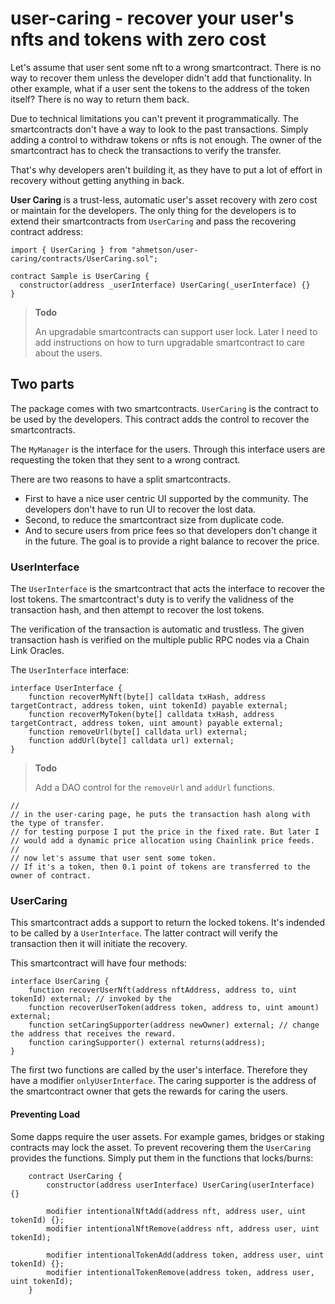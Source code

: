# user-caring - recover your user's nfts and tokens with zero cost

Let's assume that user sent some nft to a wrong smartcontract. There is no way to recover them unless the developer didn't add that functionality.
In other example, what if a user sent the tokens to the address of the token itself? There is no way to return them back.

Due to technical limitations you can't prevent it programmatically. The smartcontracts don't have a way to look to the past transactions.
Simply adding a control to withdraw tokens or nfts is not enough. The owner of the smartcontract has to check the transactions to verify the transfer.

That's why developers aren't building it, as they have to put a lot of effort in recovery without getting anything in back.

**User Caring** is a trust-less, automatic user's asset recovery with zero cost or maintain for the developers. 
The only thing for the developers is to extend their smartcontracts from `UserCaring` and pass the recovering contract address:

```solidity
import { UserCaring } from "ahmetson/user-caring/contracts/UserCaring.sol";

contract Sample is UserCaring {
  constructor(address _userInterface) UserCaring(_userInterface) {}
}
```

> **Todo**
>
> An upgradable smartcontracts can support user lock. Later I need to add instructions on how to turn upgradable smartcontract to care about the users.

## Two parts
The package comes with two smartcontracts. 
`UserCaring` is the contract to be used by the developers. This contract adds the control to recover the smartcontracts.

The `MyManager` is the interface for the users. Through this interface users are requesting the token that they sent to a wrong contract.

There are two reasons to have a split smartcontracts.
* First to have a nice user centric UI supported by the community. The developers don't have to run UI to recover the lost data.
* Second, to reduce the smartcontract size from duplicate code.
* And to secure users from price fees so that developers don't change it in the future. The goal is to provide a right balance to recover the price.

### UserInterface
The `UserInterface` is the smartcontract that acts the interface to recover the lost tokens.
The smartcontract's duty is to verify the validness of the transaction hash, and then attempt to recover the lost tokens.

The verification of the transaction is automatic and trustless. The given transaction hash is verified on the multiple public RPC nodes via a Chain Link Oracles.

The `UserInterface` interface:

```solidity
interface UserInterface {
    function recoverMyNft(byte[] calldata txHash, address targetContract, address token, uint tokenId) payable external;
    function recoverMyToken(byte[] calldata txHash, address targetContract, address token, uint amount) payable external;
    function removeUrl(byte[] calldata url) external;
    function addUrl(byte[] calldata url) external;
}
```

> **Todo**
>
> Add a DAO control for the `removeUrl` and `addUrl` functions.
> 
   

    //
    // in the user-caring page, he puts the transaction hash along with the type of transfer.
    // for testing purpose I put the price in the fixed rate. But later I
    // would add a dynamic price allocation using Chainlink price feeds.
    //
    // now let's assume that user sent some token.
    // If it's a token, then 0.1 point of tokens are transferred to the owner of contract.


### UserCaring
This smartcontract adds a support to return the locked tokens. 
It's indended to be called by a `UserInterface`. 
The latter contract will verify the transaction then it will initiate the recovery.

This smartcontract will have four methods:

```solidity
interface UserCaring {
    function recoverUserNft(address nftAddress, address to, uint tokenId) external; // invoked by the 
    function recoverUserToken(address token, address to, uint amount) external;
    function setCaringSupporter(address newOwner) external; // change the address that receives the reward.
    function caringSupporter() external returns(address);
}
```

The first two functions are called by the user's interface. Therefore they have a modifier `onlyUserInterface`.
The caring supporter is the address of the smartcontract owner that gets the rewards for caring the users.

#### Preventing Load

Some dapps require the user assets. For example games, bridges or staking contracts may lock the asset.
To prevent recovering them the `UserCaring` provides the functions. Simply put them in the functions that locks/burns:

```solidity
    contract UserCaring {
        constructor(address userInterface) UserCaring(userInterface) {}

        modifier intentionalNftAdd(address nft, address user, uint tokenId) {};
        modifier intentionalNftRemove(address nft, address user, uint tokenId);

        modifier intentionalTokenAdd(address token, address user, uint tokenId) {};
        modifier intentionalTokenRemove(address token, address user, uint tokenId);
    }
```

